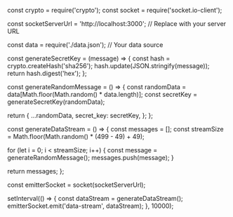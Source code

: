 const crypto = require('crypto');
const socket = require('socket.io-client');

const socketServerUrl = 'http://localhost:3000'; // Replace with your server URL

const data = require('./data.json'); // Your data source

const generateSecretKey = (message) => {
  const hash = crypto.createHash('sha256');
  hash.update(JSON.stringify(message));
  return hash.digest('hex');
};

const generateRandomMessage = () => {
  const randomData = data[Math.floor(Math.random() * data.length)];
  const secretKey = generateSecretKey(randomData);

  return {
    ...randomData,
    secret_key: secretKey,
  };
};

const generateDataStream = () => {
  const messages = [];
  const streamSize = Math.floor(Math.random() * (499 - 49) + 49);

  for (let i = 0; i < streamSize; i++) {
    const message = generateRandomMessage();
    messages.push(message);
  }

  return messages;
};

const emitterSocket = socket(socketServerUrl);

setInterval(() => {
  const dataStream = generateDataStream();
  emitterSocket.emit('data-stream', dataStream);
}, 10000); 
